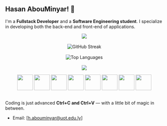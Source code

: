
## Hasan AbouMinyar! 👋

I'm a **Fullstack Developer** and a **Software Engineering student**. I specialize in developing both the back-end and front-end of applications.


<p align="center">
  <img src="https://github-profile-summary-cards.vercel.app/api/cards/profile-details?username=Hasan-AbouMinyar&theme=github_dark" />
    <br /><br />
  <img src="https://github-readme-streak-stats.herokuapp.com/?user=Hasan-AbouMinyar&theme=dark&hide_border=true" alt="GitHub Streak" />
  <br /><br />
  <img src="https://github-readme-stats.vercel.app/api/top-langs/?username=Hasan-AbouMinyar&layout=compact&theme=dark&hide_border=true" alt="Top Languages" />
    <br /><br />
  <img src="https://github-profile-trophy.vercel.app/?username=Hasan-AbouMinyar&theme=algolia&no-bg=true&no-frame=true" />
</p>






<p align="center">
  <img src="https://img.icons8.com/color/48/000000/html-5.png" width="50" height="50"/>
  <img src="https://img.icons8.com/color/48/000000/css3.png" width="50" height="50"/>
  <img src="https://img.icons8.com/color/48/000000/javascript.png" width="50" height="50"/>
  <img src="https://img.icons8.com/color/48/000000/php.png" width="50" height="50"/>
  <img src="https://img.icons8.com/color/48/000000/vue-js.png" width="50" height="50"/>
  <img src="https://img.icons8.com/color/48/000000/react-native.png" width="50" height="50"/>
  <img src="https://img.icons8.com/color/48/000000/flutter.png" width="50" height="50"/>
  <img src="https://img.icons8.com/color/48/000000/mysql-logo.png" width="50" height="50"/>
</p>

##


Coding is just advanced **Ctrl+C and Ctrl+V** — with a little bit of magic in between.

- Email: [h.abouminyar@uot.edu.ly]
